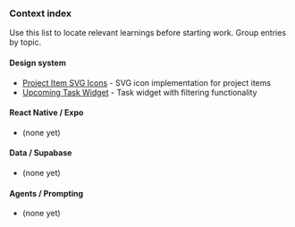 ### Context index

Use this list to locate relevant learnings before starting work. Group entries by topic.

#### Design system

- [Project Item SVG Icons](./2024-05-28__project-item-svg-icon-implementation.md) - SVG icon implementation for project items
- [Upcoming Task Widget](./2023-08-20__upcoming-task-widget-implementation.md) - Task widget with filtering functionality

#### React Native / Expo

- (none yet)

#### Data / Supabase

- (none yet)

#### Agents / Prompting

- (none yet)
